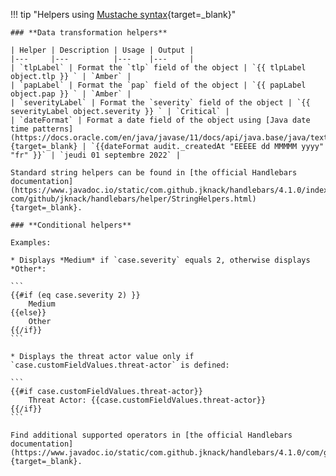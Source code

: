 !!! tip "Helpers using [Mustache syntax](https://mustache.github.io/){target=_blank}"

    ### **Data transformation helpers**

    | Helper | Description | Usage | Output |
    |---     |---          |---    |---     |
    | `tlpLabel` | Format the `tlp` field of the object | `{{ tlpLabel object.tlp }} ` | `Amber` |
    | `papLabel` | Format the `pap` field of the object | `{{ papLabel object.pap }} ` | `Amber` |
    | `severityLabel` | Format the `severity` field of the object | `{{ severityLabel object.severity }} ` | `Critical` |
    | `dateFormat` | Format a date field of the object using [Java date time patterns](https://docs.oracle.com/en/java/javase/11/docs/api/java.base/java/text/SimpleDateFormat.html){target=_blank} | `{{dateFormat audit._createdAt "EEEEE dd MMMMM yyyy" "fr" }}` | `jeudi 01 septembre 2022` |

    Standard string helpers can be found in [the official Handlebars documentation](https://www.javadoc.io/static/com.github.jknack/handlebars/4.1.0/index.html?com/github/jknack/handlebars/helper/StringHelpers.html){target=_blank}.

    ### **Conditional helpers**

    Examples:

    * Displays *Medium* if `case.severity` equals 2, otherwise displays *Other*:

    ```
    {{#if (eq case.severity 2) }}
        Medium
    {{else}}
        Other 
    {{/if}}
    ```

    * Displays the threat actor value only if `case.customFieldValues.threat-actor` is defined:

    ```
    {{#if case.customFieldValues.threat-actor}}
        Threat Actor: {{case.customFieldValues.threat-actor}}
    {{/if}}
    ```

    Find additional supported operators in [the official Handlebars documentation](https://www.javadoc.io/static/com.github.jknack/handlebars/4.1.0/com/github/jknack/handlebars/helper/ConditionalHelpers.html){target=_blank}.

